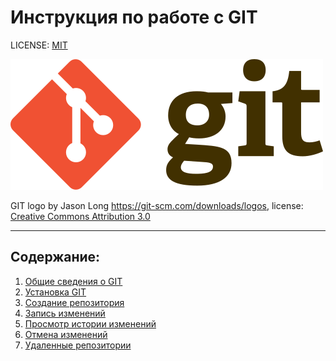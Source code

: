 # Инструкция по работе с GIT

LICENSE: [MIT](license.md)

![git-logo](./pict/git-logo.png)

GIT logo by Jason Long https://git-scm.com/downloads/logos, 
license: [Creative Commons Attribution 3.0](https://creativecommons.org/licenses/by/3.0)

---

## Содержание:

1. [Общие сведения о GIT](common.md)
2. [Установка GIT](/install.md)
3. [Создание репозитория](create_repository.md)
4. [Запись изменений](writing_changes.md)
5. [Просмотр истории изменений](view_history.md)
6. [Отмена изменений](cancel_operation.md)
7. [Удаленные репозитории](remote_repositiry.md)